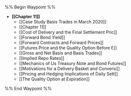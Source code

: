 %% Begin Waypoint %%
- **[[Chapter 11]]**
	- [[Case Study Basis Trades in March 2020]]
	- [[Chapter 11]]
	- [[Cost of Delivery and the Final Settlement Pric]]
	- [[Forward Bond Yield]]
	- [[Forward Contracts and Forward Prices]]
	- [[Futures Price and the Quality Option Before E]]
	- [[Gross and Net Basis and Basis Trades]]
	- [[Implied Repo Rates]]
	- [[Mechanics of Us Treasury Note and Bond Futures]]
	- [[Motivations for a Delivery Basket and Conversi]]
	- [[Pricing and Hedging Implications of Daily Sett]]
	- [[The Quality Option at Expiration]]

%% End Waypoint %%
